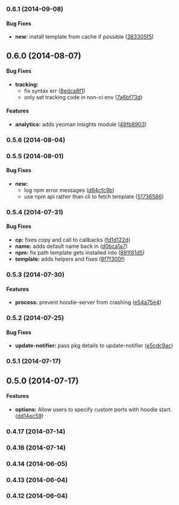 <a name="0.6.1"></a>
### 0.6.1 (2014-09-08)


#### Bug Fixes

* **new:** install template from cache if possible ([383305f5](https://github.com/hoodiehq/hoodie-cli/commit/383305f54c7162b0ce65b3ca5ed3b0194860be97))


<a name="0.6.0"></a>
## 0.6.0 (2014-08-07)


#### Bug Fixes

* **tracking:**
  * fix syntax err ([8edca8f1](https://github.com/hoodiehq/hoodie-cli/commit/8edca8f1c8cc81447a99b0ec410ac12267f3fc5b))
  * only set tracking code in non-ci env ([7a6bf73d](https://github.com/hoodiehq/hoodie-cli/commit/7a6bf73d85bc76e7e01b49437a220481eb84d559))


#### Features

* **analytics:** adds yeoman insights module ([48fb8903](https://github.com/hoodiehq/hoodie-cli/commit/48fb8903f0f6731fc994657dd2c0e3b73eb05134))


<a name="0.5.6"></a>
### 0.5.6 (2014-08-04)


<a name="0.5.5"></a>
### 0.5.5 (2014-08-01)


#### Bug Fixes

* **new:**
  * log npm error messages ([d64cfc9b](https://github.com/hoodiehq/hoodie-cli/commit/d64cfc9b49530a4cf173197e89a7d5abffa13da8))
  * use npm api rather than cli to fetch template ([51736586](https://github.com/hoodiehq/hoodie-cli/commit/51736586ed6127ddd1dd3331184f9593e5ea27b5))


<a name="0.5.4"></a>
### 0.5.4 (2014-07-31)


#### Bug Fixes

* **cp:** fixes copy and call to callbacks ([fd1d122d](https://github.com/hoodiehq/hoodie-cli/commit/fd1d122d033a94fbdf2e8ea228dd5b5b9af4f1e4))
* **name:** adds default name back in ([d0bca1a7](https://github.com/hoodiehq/hoodie-cli/commit/d0bca1a7848e72e241ae6e0083f8610bf9fd458b))
* **npm:** fix path template gets installed into ([891f81d5](https://github.com/hoodiehq/hoodie-cli/commit/891f81d53f7735e4621f4c59986c6c346753eb95))
* **template:** adds helpers and fixes ([8f7f300f](https://github.com/hoodiehq/hoodie-cli/commit/8f7f300f1f6c962a0c1fbf04ef18ec027cd2dd96))


<a name="0.5.3"></a>
### 0.5.3 (2014-07-30)


#### Features

* **process:** prevent hoodie-server from crashing ([e54a75e4](https://github.com/hoodiehq/hoodie-cli/commit/e54a75e4edc1cf8af29713528089deffcd0fc5af))


<a name="0.5.2"></a>
### 0.5.2 (2014-07-25)


#### Bug Fixes

* **update-notifier:** pass pkg details to update-notifier ([e5cdc9ac](https://github.com/hoodiehq/hoodie-cli/commit/e5cdc9ac00b1648c252df678d00e533c4cfe328d))


<a name="0.5.1"></a>
### 0.5.1 (2014-07-17)


<a name="0.5.0"></a>
## 0.5.0 (2014-07-17)


#### Features

* **options:** Allow users to specify custom ports with hoodie start. ([dd14ec59](https://github.com/hoodiehq/hoodie-cli/commit/dd14ec597722f45e41015574eec993a6d2bdcbe6))


<a name="0.4.17"></a>
### 0.4.17 (2014-07-14)


<a name="0.4.16"></a>
### 0.4.16 (2014-07-14)


<a name="0.4.14"></a>
### 0.4.14 (2014-06-05)


<a name="0.4.13"></a>
### 0.4.13 (2014-06-04)


<a name="0.4.12"></a>
### 0.4.12 (2014-06-04)


